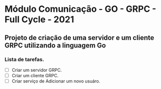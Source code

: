 # Módulo Comunicação - GO - GRPC - Full Cycle - 2021

## Projeto de criação de uma servidor e um cliente GRPC utilizando a linguagem Go

### Lista de tarefas.

- [ ] Criar um servidor GRPC.
- [ ] Criar um cliente GRPC.
- [ ] Criar serviço de Adicionar um novo usuáro. 
